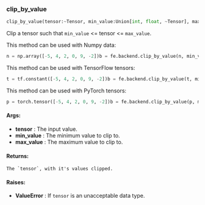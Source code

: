 

### clip_by_value
```python
clip_by_value(tensor:~Tensor, min_value:Union[int, float, ~Tensor], max_value:Union[int, float, ~Tensor]) -> ~Tensor
```
Clip a tensor such that `min_value` <= tensor <= `max_value`.

This method can be used with Numpy data:
```python
n = np.array([-5, 4, 2, 0, 9, -2])b = fe.backend.clip_by_value(n, min_value=-2, max_value=3)  # [-2, 3, 2, 0, 3, -2]
```


This method can be used with TensorFlow tensors:
```python
t = tf.constant([-5, 4, 2, 0, 9, -2])b = fe.backend.clip_by_value(t, min_value=-2, max_value=3)  # [-2, 3, 2, 0, 3, -2]
```


This method can be used with PyTorch tensors:
```python
p = torch.tensor([-5, 4, 2, 0, 9, -2])b = fe.backend.clip_by_value(p, min_value=-2, max_value=3)  # [-2, 3, 2, 0, 3, -2]
```




#### Args:

* **tensor** :  The input value.
* **min_value** :  The minimum value to clip to.
* **max_value** :  The maximum value to clip to.

#### Returns:
    The `tensor`, with it's values clipped.

#### Raises:

* **ValueError** :  If `tensor` is an unacceptable data type.